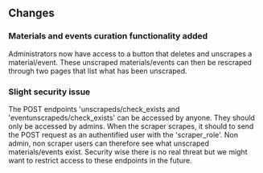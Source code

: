## Changes

### Materials and events curation functionality added

Administrators now have access to a button that deletes and unscrapes a material/event. These unscraped materials/events can then be rescraped through two pages that list what has been unscraped.

### Slight security issue

The POST endpoints 'unscrapeds/check_exists and 'eventunscrapeds/check_exists' can be accessed by anyone. They should only be accessed by admins.
When the scraper scrapes, it should to send the POST request as an authentified user with the 'scraper_role'.
Non admin, non scraper users can therefore see what unscraped materials/events exist. Security wise there is no real threat but we might want to restrict access to these endpoints in the future.
